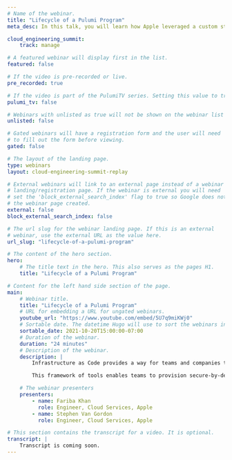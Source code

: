 ```yaml
---
# Name of the webinar.
title: "Lifecycle of a Pulumi Program"
meta_desc: In this talk, you will learn how Apple leveraged a custom state backend with SSO, RBAC, and pipelines powered by the Pulumi Automation API to drive IaC.

cloud_engineering_summit:
    track: manage

# A featured webinar will display first in the list.
featured: false

# If the video is pre-recorded or live.
pre_recorded: true

# If the video is part of the PulumiTV series. Setting this value to true will list the video in the "PulumiTV" section.
pulumi_tv: false

# Webinars with unlisted as true will not be shown on the webinar list
unlisted: false

# Gated webinars will have a registration form and the user will need
# to fill out the form before viewing.
gated: false

# The layout of the landing page.
type: webinars
layout: cloud-engineering-summit-replay

# External webinars will link to an external page instead of a webinar
# landing/registration page. If the webinar is external you will need
# set the 'block_external_search_index' flag to true so Google does not index
# the webinar page created.
external: false
block_external_search_index: false

# The url slug for the webinar landing page. If this is an external
# webinar, use the external URL as the value here.
url_slug: "lifecycle-of-a-pulumi-program"

# The content of the hero section.
hero:
    # The title text in the hero. This also serves as the pages H1.
    title: "Lifecycle of a Pulumi Program"

# Content for the left hand side section of the page.
main:
    # Webinar title.
    title: "Lifecycle of a Pulumi Program"
    # URL for embedding a URL for ungated webinars.
    youtube_url: "https://www.youtube.com/embed/5U7q9miKWj0"
    # Sortable date. The datetime Hugo will use to sort the webinars in date order.
    sortable_date: 2021-10-20T15:00:00-07:00
    # Duration of the webinar.
    duration: "24 minutes"
    # Description of the webinar.
    description: |
        Infrastructure as Code provides a way for teams and companies to standardize the way they manage and secure applications. In this talk, Fariba Khan and Stephen Van Gordon will share how they leverage a custom state backend with SSO, RBAC, and programmatically configurable pipelines powered by CICD tooling and the Pulumi Automation API to drive IaC at Apple.

        This framework of tools enables teams to provision secure-by-default Compute, Storage, Identity, Ingress, and other components available in multiple languages in very little time and without any manual interventions. This experience is complemented by operations-friendly workflows previewing infrastructure changes between deployments, as well as cost and policy violations directly in Github comments. This results in reduced cognitive overhead when making changes to a deployment. Finally, by providing the state store for IaC stacks our team gains insight into usage patterns, security issues, and compliance via rich data and analytics.

    # The webinar presenters
    presenters:
        - name: Fariba Khan
          role: Engineer, Cloud Services, Apple
        - name: Stephen Van Gordon
          role: Engineer, Cloud Services, Apple

# This section contains the transcript for a video. It is optional.
transcript: |
    Transcript is coming soon.
---
```

